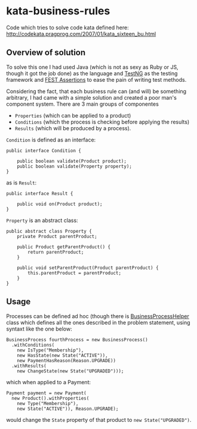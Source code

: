 kata-business-rules
===================

Code which tries to solve code kata defined here: http://codekata.pragprog.com/2007/01/kata_sixteen_bu.html

## Overview of solution
To solve this one I had used Java (which is not as sexy as Ruby or JS, though it got the job done) as the language and [TestNG](http://testng.org/doc/index.html) as the testing framework and [FEST Assertions](https://code.google.com/p/fest/) to ease the pain of writing test methods.

Considering the fact, that each business rule can (and will) be something arbitrary, I had came with a simple solution and created a poor man's component system. There are 3 main groups of componentes
- ``Properties`` (which can be applied to a product)
- ``Conditions`` (which the process is checking before applying the results)
- ``Results`` (which will be produced by a process).


``Condition`` is defined as an interface:
```
public interface Condition {

    public boolean validate(Product product);
    public boolean validate(Property property);
}
```

as is ``Result``:
```
public interface Result {

    public void on(Product product);
}
```

``Property`` is an abstract class:
```
public abstract class Property {
    private Product parentProduct;

    public Product getParentProduct() {
        return parentProduct;
    }

    public void setParentProduct(Product parentProduct) {
        this.parentProduct = parentProduct;
    }
}
```

## Usage
Processes can be defined ad hoc (though there is [BusinessProcessHelper](https://github.com/zeroDivisible/kata-business-rules/blob/master/src/main/java/io/business/processes/BusinessProcessHelper.java) class which defines all the ones described in the problem statement, using syntaxt like the one below:

```
BusinessProcess fourthProcess = new BusinessProcess()
  .withConditions(
    new IsType("Membership"),
    new HasState(new State("ACTIVE")),
    new PaymentHasReason(Reason.UPGRADE))
  .withResults(
    new ChangeState(new State("UPGRADED")));
```

which when applied to a Payment:
```
Payment payment = new Payment(
  new Product().withProperties(
    new Type("Membership"),
    new State("ACTIVE")), Reason.UPGRADE);
```

would change the ``State`` property of that product to ``new State("UPGRADED")``.

